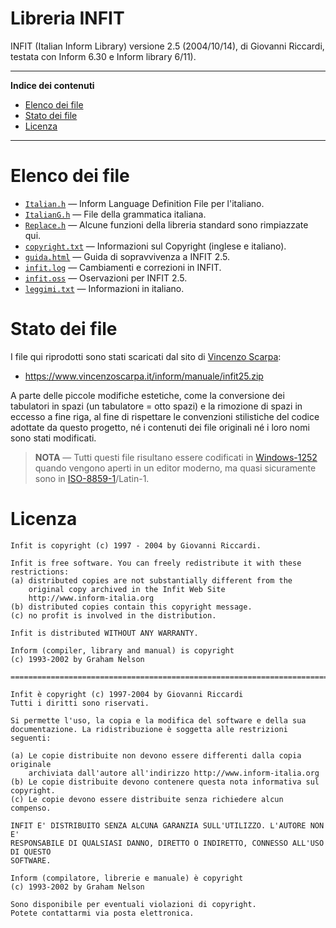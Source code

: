 # Libreria INFIT

INFIT (Italian Inform Library) versione 2.5 (2004/10/14), di Giovanni Riccardi, testata con Inform 6.30 e Inform library 6/11).


-----

**Indice dei contenuti**

<!-- MarkdownTOC autolink="true" bracket="round" autoanchor="false" lowercase="only_ascii" uri_encoding="true" levels="1,2,3" -->

- [Elenco dei file](#elenco-dei-file)
- [Stato dei file](#stato-dei-file)
- [Licenza](#licenza)

<!-- /MarkdownTOC -->

-----

# Elenco dei file

- [`Italian.h`](./Italian.h) — Inform Language Definition File per l'italiano.
- [`ItalianG.h`](./ItalianG.h) — File della grammatica italiana.
- [`Replace.h`](./Replace.h) — Alcune funzioni della libreria standard sono rimpiazzate qui.
- [`copyright.txt`](./copyright.txt) — Informazioni sul Copyright (inglese e italiano).
- [`guida.html`](./guida.html) — Guida di sopravvivenza a INFIT 2.5.
- [`infit.log`](./infit.log) — Cambiamenti e correzioni in INFIT.
- [`infit.oss`](./infit.oss) — Oservazioni per INFIT 2.5.
- [`leggimi.txt`](./leggimi.txt) — Informazioni in italiano.

# Stato dei file

I file qui riprodotti sono stati scaricati dal sito di [Vincenzo Scarpa]:

- https://www.vincenzoscarpa.it/inform/manuale/infit25.zip

A parte delle piccole modifiche estetiche, come la conversione dei tabulatori in spazi (un tabulatore = otto spazi) e la rimozione di spazi in eccesso a fine riga, al fine di rispettare le convenzioni stilistiche del codice adottate da questo progetto, né i contenuti dei file originali né i loro nomi sono stati modificati.

> **NOTA** — Tutti questi file risultano essere codificati in [Windows-1252] quando vengono aperti in un editor moderno, ma quasi sicuramente sono in [ISO-8859-1]/Latin-1.


# Licenza

```
Infit is copyright (c) 1997 - 2004 by Giovanni Riccardi.

Infit is free software. You can freely redistribute it with these
restrictions:
(a) distributed copies are not substantially different from the
    original copy archived in the Infit Web Site
    http://www.inform-italia.org
(b) distributed copies contain this copyright message.
(c) no profit is involved in the distribution.

Infit is distributed WITHOUT ANY WARRANTY.

Inform (compiler, library and manual) is copyright
(c) 1993-2002 by Graham Nelson

================================================================================

Infit è copyright (c) 1997-2004 by Giovanni Riccardi
Tutti i diritti sono riservati.

Si permette l'uso, la copia e la modifica del software e della sua
documentazione. La ridistribuzione è soggetta alle restrizioni seguenti:

(a) Le copie distribuite non devono essere differenti dalla copia originale
    archiviata dall'autore all'indirizzo http://www.inform-italia.org
(b) Le copie distribuite devono contenere questa nota informativa sul copyright.
(c) Le copie devono essere distribuite senza richiedere alcun compenso.

INFIT E' DISTRIBUITO SENZA ALCUNA GARANZIA SULL'UTILIZZO. L'AUTORE NON E'
RESPONSABILE DI QUALSIASI DANNO, DIRETTO O INDIRETTO, CONNESSO ALL'USO DI QUESTO
SOFTWARE.

Inform (compilatore, librerie e manuale) è copyright
(c) 1993-2002 by Graham Nelson

Sono disponibile per eventuali violazioni di copyright.
Potete contattarmi via posta elettronica.
```

<!-----------------------------------------------------------------------------
                               LINK REFERENZIALI
------------------------------------------------------------------------------>

[ISO-8859-1]: https://it.wikipedia.org/wiki/ISO/IEC_8859-1
[Windows-1252]: https://en.wikipedia.org/wiki/Windows-1252

<!-- persone -->

[Vincenzo Scarpa]: https://www.vincenzoscarpa.it "Visita il sito di Vincenzo Scarpa"

<!-- EOF -->
